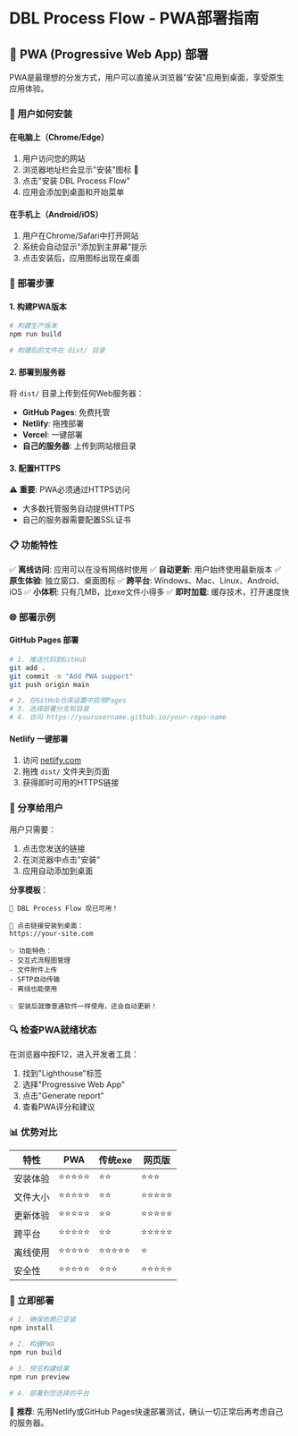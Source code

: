 # DBL Process Flow - PWA部署指南

## 🚀 PWA (Progressive Web App) 部署

PWA是最理想的分发方式，用户可以直接从浏览器"安装"应用到桌面，享受原生应用体验。

### 📱 用户如何安装

#### 在电脑上（Chrome/Edge）
1. 用户访问您的网站
2. 浏览器地址栏会显示"安装"图标 📱
3. 点击"安装 DBL Process Flow"
4. 应用会添加到桌面和开始菜单

#### 在手机上（Android/iOS）
1. 用户在Chrome/Safari中打开网站
2. 系统会自动显示"添加到主屏幕"提示
3. 点击安装后，应用图标出现在桌面

### 🔧 部署步骤

#### 1. 构建PWA版本
```bash
# 构建生产版本
npm run build

# 构建后的文件在 dist/ 目录
```

#### 2. 部署到服务器
将 `dist/` 目录上传到任何Web服务器：
- **GitHub Pages**: 免费托管
- **Netlify**: 拖拽部署
- **Vercel**: 一键部署
- **自己的服务器**: 上传到网站根目录

#### 3. 配置HTTPS
⚠️ **重要**: PWA必须通过HTTPS访问
- 大多数托管服务自动提供HTTPS
- 自己的服务器需要配置SSL证书

### 📋 功能特性

✅ **离线访问**: 应用可以在没有网络时使用
✅ **自动更新**: 用户始终使用最新版本
✅ **原生体验**: 独立窗口、桌面图标
✅ **跨平台**: Windows、Mac、Linux、Android、iOS
✅ **小体积**: 只有几MB，比exe文件小得多
✅ **即时加载**: 缓存技术，打开速度快

### 🌐 部署示例

#### GitHub Pages 部署
```bash
# 1. 推送代码到GitHub
git add .
git commit -m "Add PWA support"
git push origin main

# 2. 在GitHub仓库设置中启用Pages
# 3. 选择部署分支和目录
# 4. 访问 https://yourusername.github.io/your-repo-name
```

#### Netlify 一键部署
1. 访问 [netlify.com](https://netlify.com)
2. 拖拽 `dist/` 文件夹到页面
3. 获得即时可用的HTTPS链接

### 📧 分享给用户

用户只需要：
1. 点击您发送的链接
2. 在浏览器中点击"安装"
3. 应用自动添加到桌面

**分享模板**：
```
🎉 DBL Process Flow 现已可用！

📱 点击链接安装到桌面：
https://your-site.com

✨ 功能特色：
- 交互式流程图管理
- 文件附件上传
- SFTP自动传输
- 离线也能使用

💡 安装后就像普通软件一样使用，还会自动更新！
```

### 🔍 检查PWA就绪状态

在浏览器中按F12，进入开发者工具：
1. 找到"Lighthouse"标签
2. 选择"Progressive Web App"
3. 点击"Generate report"
4. 查看PWA评分和建议

### 📊 优势对比

| 特性 | PWA | 传统exe | 网页版 |
|------|-----|---------|--------|
| 安装体验 | ⭐⭐⭐⭐⭐ | ⭐⭐ | ⭐⭐⭐ |
| 文件大小 | ⭐⭐⭐⭐⭐ | ⭐⭐ | ⭐⭐⭐⭐⭐ |
| 更新体验 | ⭐⭐⭐⭐⭐ | ⭐⭐ | ⭐⭐⭐⭐⭐ |
| 跨平台 | ⭐⭐⭐⭐⭐ | ⭐⭐ | ⭐⭐⭐⭐⭐ |
| 离线使用 | ⭐⭐⭐⭐⭐ | ⭐⭐⭐⭐⭐ | ⭐ |
| 安全性 | ⭐⭐⭐⭐⭐ | ⭐⭐⭐ | ⭐⭐⭐⭐⭐ |

### 🚀 立即部署

```bash
# 1. 确保依赖已安装
npm install

# 2. 构建PWA
npm run build

# 3. 预览构建结果
npm run preview

# 4. 部署到您选择的平台
```

🎯 **推荐**: 先用Netlify或GitHub Pages快速部署测试，确认一切正常后再考虑自己的服务器。
